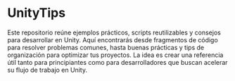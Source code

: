 # UnityTips
Este repositorio reúne ejemplos prácticos, scripts reutilizables y consejos para desarrollar en Unity. Aquí encontrarás desde fragmentos de código para resolver problemas comunes, hasta buenas prácticas y tips de organización para optimizar tus proyectos. La idea es crear una referencia útil tanto para principiantes como para desarrolladores que buscan acelerar su flujo de trabajo en Unity.
